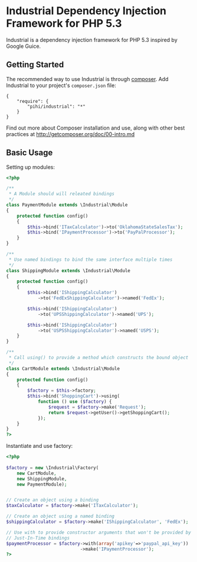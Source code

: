 Industrial Dependency Injection Framework for PHP 5.3
=====================================================
Industrial is a dependency injection framework for PHP 5.3 inspired by Google 
Guice. 

Getting Started
---------------
The recommended way to use Industrial is through [composer](http://getcomposer.org). 
Add Industrial to your project's ``composer.json`` file:
    
    {
        "require": {
            "pihi/industrial": "*"
        }
    }

Find out more about Composer installation and use, along with other best
practices at http://getcomposer.org/doc/00-intro.md


Basic Usage
-----------
Setting up modules:

```php
<?php

/**
 * A Module should will releated bindings
 */
class PaymentModule extends \Industrial\Module
{
    protected function config()                
    {
        $this->bind('ITaxCalculator')->to('OklahomaStateSalesTax');
        $this->bind('IPaymentProcessor')->to('PayPalProcessor');
    }
}

/**
 * Use named bindings to bind the same interface multiple times
 */
class ShippingModule extends \Industrial\Module
{
    protected function config()
    {
        $this->bind('IShippingCalculator')
            ->to('FedExShippingCalculator')->named('FedEx');

        $this->bind('IShippingCalculator')
            ->to('UPSShippingCalculator')->named('UPS');

        $this->bind('IShippingCalculator')
            ->to('USPSShippingCalculator')->named('USPS');
    }
}

/**
 * Call using() to provide a method which constructs the bound object
 */
class CartModule extends \Industrial\Module
{
    protected function config()
    {
        $factory = $this->factory;
        $this->bind('ShoppingCart')->using(
            function () use ($factory) {
                $request = $factory->make('Request');
                return $request->getUser()->getShoppingCart();
            });
    }
}
?>
```

Instantiate and use factory:
```php
<?php
    
$factory = new \Industrial\Factory(
    new CartModule,
    new ShippingModule,
    new PaymentModule);


// Create an object using a binding
$taxCalculator = $factory->make('ITaxCalculator');

// Create an object using a named binding
$shippingCalculator = $factory->make('IShippingCalculator', 'FedEx');

// Use with to provide constructor arguments that won't be provided by 
// Just-In-Time bindings
$paymentProcessor = $factory->with(array('apikey'=>'paypal_api_key'))
                            ->make('IPaymentProcessor');
?>
```


